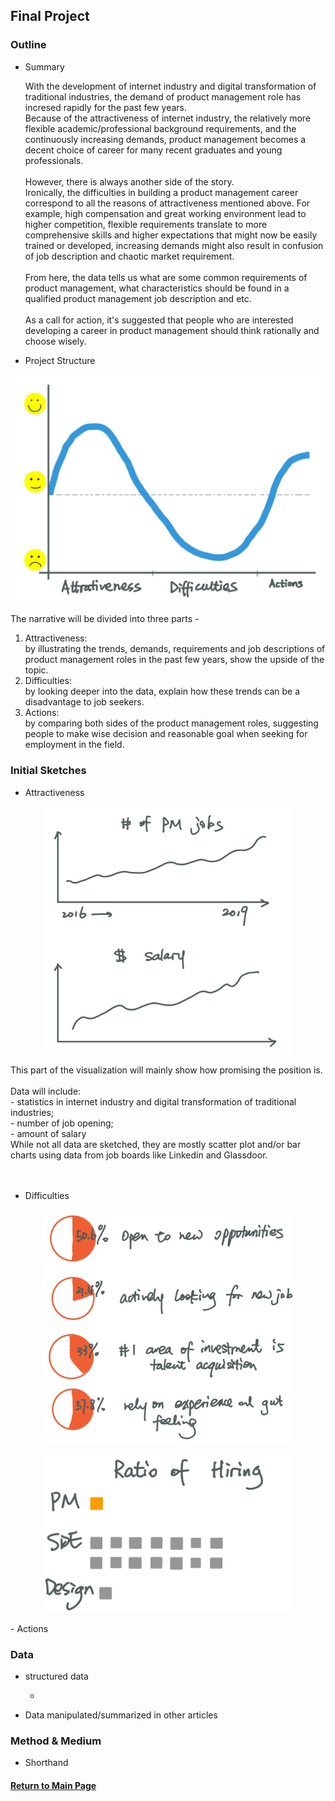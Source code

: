 ## Final Project

### Outline

- Summary 

  With the development of internet industry and digital transformation of traditional industries, the demand of product management role has incresed rapidly for the past few years.<br/>
  Because of the attractiveness of internet industry, the relatively more flexible academic/professional background requirements, and the continuously increasing demands, product management becomes a decent choice of career for many recent graduates and young professionals. <br/><br/>
  However, there is always another side of the story. <br/>
  Ironically, the difficulties in building a product management career correspond to all the reasons of attractiveness mentioned above. For example, high compensation and great working environment lead to higher competition, flexible requirements translate to more comprehensive skills and higher expectations that might now be easily trained or developed, increasing demands might also result in confusion of job description and chaotic market requirement.<br/><br/>
  From here, the data tells us what are some common requirements of product management, what characteristics should be found in a qualified product management job description and etc.<br/><br/>
  As a call for action, it's suggested that people who are interested developing a career in product management should think rationally and choose wisely.<br/>

- Project Structure
<p align="center">
<img src="./Emotion.JPG" width="500">
</p>

  The narrative will be divided into three parts - 
  1. Attractiveness: <br/> 
    by illustrating the trends, demands, requirements and job descriptions of product management roles in the past few years, show the upside of the topic.
  2. Difficulties: <br/> 
    by looking deeper into the data, explain how these trends can be a disadvantage to job seekers.
  3. Actions: <br/> 
    by comparing both sides of the product management roles, suggesting people to make wise decision and reasonable goal when seeking for employment in the field.

### Initial Sketches

- Attractiveness
<p align="center">
<img src="./increasing.JPG" width="400">
</p>
This part of the visualization will mainly show how promising the position is. <br/>
<br/>
Data will include: <br/>
  - statistics in internet industry and digital transformation of traditional industries; <br/>
  - number of job opening; <br/>
  - amount of salary <br/>
While not all data are sketched, they are mostly scatter plot and/or bar charts using data from job boards like Linkedin and Glassdoor. <br/><br/><br/>

- Difficulties
<p align="center">
<img src="./percentage.JPG" width="400">
</p>

<p align="center">
<img src="./ratio.JPG" width="400">
</p>
- Actions
  
### Data

- structured data

  - 

- Data manipulated/summarized in other articles
  
### Method & Medium

- Shorthand <br/>





#### [Return to Main Page](/README.md)
